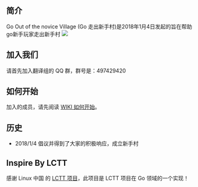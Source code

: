 简介
-------------------------------
Go Out of the novice Village (Go 走出新手村)是2018年1月4日发起的旨在帮助go新手玩家走出新手村
![](banner.jpg)

加入我们
-------------------------------

请首先加入翻译组的 QQ 群，群号是：497429420

如何开始
-------------------------------

加入的成员，请先阅读 [WIKI 如何开始](https://github.com/xiaoheigou/GoOOTNV/wiki)。

历史
-------------------------------

* 2018/1/4 倡议并得到了大家的积极响应，成立新手村

## Inspire By LCTT

感谢 Linux 中国 的 [LCTT 项目](https://github.com/LCTT/TranslateProject)，此项目是 LCTT 项目在 Go 领域的一个实现！
